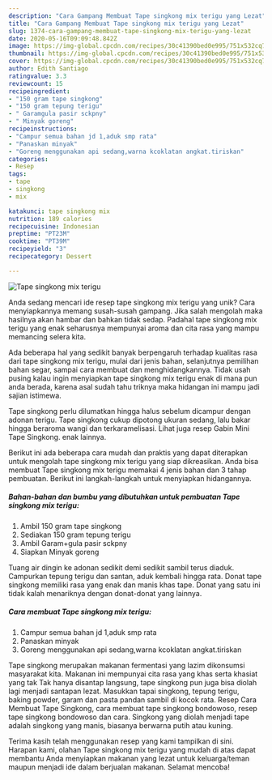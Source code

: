 ```yaml
---
description: "Cara Gampang Membuat Tape singkong mix terigu yang Lezat"
title: "Cara Gampang Membuat Tape singkong mix terigu yang Lezat"
slug: 1374-cara-gampang-membuat-tape-singkong-mix-terigu-yang-lezat
date: 2020-05-16T09:09:48.842Z
image: https://img-global.cpcdn.com/recipes/30c41390bed0e995/751x532cq70/tape-singkong-mix-terigu-foto-resep-utama.jpg
thumbnail: https://img-global.cpcdn.com/recipes/30c41390bed0e995/751x532cq70/tape-singkong-mix-terigu-foto-resep-utama.jpg
cover: https://img-global.cpcdn.com/recipes/30c41390bed0e995/751x532cq70/tape-singkong-mix-terigu-foto-resep-utama.jpg
author: Edith Santiago
ratingvalue: 3.3
reviewcount: 15
recipeingredient:
- "150 gram tape singkong"
- "150 gram tepung terigu"
- " Garamgula pasir sckpny"
- " Minyak goreng"
recipeinstructions:
- "Campur semua bahan jd 1,aduk smp rata"
- "Panaskan minyak"
- "Goreng menggunakan api sedang,warna kcoklatan angkat.tiriskan"
categories:
- Resep
tags:
- tape
- singkong
- mix

katakunci: tape singkong mix 
nutrition: 189 calories
recipecuisine: Indonesian
preptime: "PT23M"
cooktime: "PT39M"
recipeyield: "3"
recipecategory: Dessert

---
```



![Tape singkong mix terigu](https://img-global.cpcdn.com/recipes/30c41390bed0e995/751x532cq70/tape-singkong-mix-terigu-foto-resep-utama.jpg)

Anda sedang mencari ide resep tape singkong mix terigu yang unik? Cara menyiapkannya memang susah-susah gampang. Jika salah mengolah maka hasilnya akan hambar dan bahkan tidak sedap. Padahal tape singkong mix terigu yang enak seharusnya mempunyai aroma dan cita rasa yang mampu memancing selera kita.

Ada beberapa hal yang sedikit banyak berpengaruh terhadap kualitas rasa dari tape singkong mix terigu, mulai dari jenis bahan, selanjutnya pemilihan bahan segar, sampai cara membuat dan menghidangkannya. Tidak usah pusing kalau ingin menyiapkan tape singkong mix terigu enak di mana pun anda berada, karena asal sudah tahu triknya maka hidangan ini mampu jadi sajian istimewa.

Tape singkong perlu dilumatkan hingga halus sebelum dicampur dengan adonan terigu. Tape singkong cukup dipotong ukuran sedang, lalu bakar hingga beraroma wangi dan terkaramelisasi. Lihat juga resep Gabin Mini Tape Singkong. enak lainnya.


Berikut ini ada beberapa cara mudah dan praktis yang dapat diterapkan untuk mengolah tape singkong mix terigu yang siap dikreasikan. Anda bisa membuat Tape singkong mix terigu memakai 4 jenis bahan dan 3 tahap pembuatan. Berikut ini langkah-langkah untuk menyiapkan hidangannya.

<!--inarticleads1-->

##### Bahan-bahan dan bumbu yang dibutuhkan untuk pembuatan Tape singkong mix terigu:

1. Ambil 150 gram tape singkong
1. Sediakan 150 gram tepung terigu
1. Ambil  Garam+gula pasir sckpny
1. Siapkan  Minyak goreng


Tuang air dingin ke adonan sedikit demi sedikit sambil terus diaduk. Campurkan tepung terigu dan santan, aduk kembali hingga rata. Donat tape singkong memiliki rasa yang enak dan manis khas tape. Donat yang satu ini tidak kalah menariknya dengan donat-donat yang lainnya. 

<!--inarticleads2-->

##### Cara membuat Tape singkong mix terigu:

1. Campur semua bahan jd 1,aduk smp rata
1. Panaskan minyak
1. Goreng menggunakan api sedang,warna kcoklatan angkat.tiriskan


Tape singkong merupakan makanan fermentasi yang lazim dikonsumsi masyarakat kita. Makanan ini mempunyai cita rasa yang khas serta khasiat yang tak Tak hanya disantap langsung, tape singkong pun juga bisa diolah lagi menjadi santapan lezat. Masukkan tapai singkong, tepung terigu, baking powder, garam dan pasta pandan sambil di kocok rata. Resep Cara Membuat Tape Singkong, cara membuat tape singkong bondowoso, resep tape singkong bondowoso dan cara. Singkong yang diolah menjadi tape adalah singkong yang manis, biasanya berwarna putih atau kuning. 

Terima kasih telah menggunakan resep yang kami tampilkan di sini. Harapan kami, olahan Tape singkong mix terigu yang mudah di atas dapat membantu Anda menyiapkan makanan yang lezat untuk keluarga/teman maupun menjadi ide dalam berjualan makanan. Selamat mencoba!
